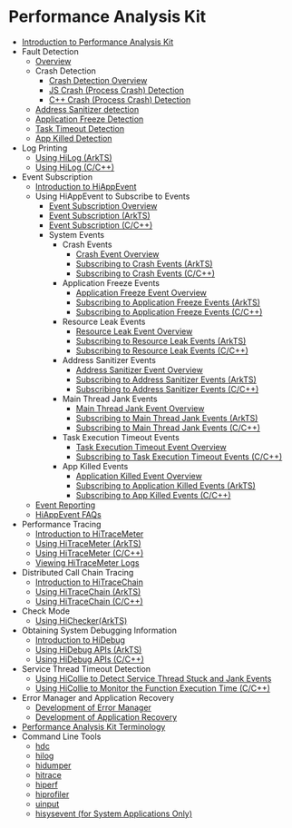# Performance Analysis Kit<!--performance-analysis-kit-->

<!--Kit: Performance Analysis Kit-->
<!--Subsystem: HiviewDFX-->
<!--Owner: @mzyan-->
<!--Designer: @liyueric-->
<!--Tester: @gcw_KuLfPSbe-->
<!--Adviser: @foryourself-->

- [Introduction to Performance Analysis Kit](performance-analysis-kit-overview.md)
- Fault Detection<!--fault-analysis-->
  - [Overview](fault-detection-overview.md)
  - Crash Detection<!--crash-detection-->
    - [Crash Detection Overview](crash-detection-overview.md)
    - [JS Crash (Process Crash) Detection](jscrash-guidelines.md)
    - [C++ Crash (Process Crash) Detection](cppcrash-guidelines.md)
  - [Address Sanitizer detection](address-sanitizer-guidelines.md)
  - [Application Freeze Detection](appfreeze-guidelines.md)
  - [Task Timeout Detection](apptask-timeout-guidelines.md)
  - [App Killed Detection](appkilled-guidelines.md)
- Log Printing<!--hilog-dev-->
  - [Using HiLog (ArkTS)](hilog-guidelines-arkts.md)
  - [Using HiLog (C/C++)](hilog-guidelines-ndk.md)
- Event Subscription<!--event-subscription-->
  - [Introduction to HiAppEvent](hiappevent-intro.md)
  - Using HiAppEvent to Subscribe to Events<!--event-subscription-->
    - [Event Subscription Overview](event-subscription-overview.md)
    - [Event Subscription (ArkTS)](hiappevent-watcher-app-events-arkts.md)
    - [Event Subscription (C/C++)](hiappevent-watcher-app-events-ndk.md)
    - System Events<!--system-events-->
      - Crash Events<!--crash-events-->
        - [Crash Event Overview](hiappevent-watcher-crash-events.md)
        - [Subscribing to Crash Events (ArkTS)](hiappevent-watcher-crash-events-arkts.md)
        - [Subscribing to Crash Events (C/C++)](hiappevent-watcher-crash-events-ndk.md)
      - Application Freeze Events<!--freeze-events-->
        - [Application Freeze Event Overview](hiappevent-watcher-freeze-events.md)
        - [Subscribing to Application Freeze Events (ArkTS)](hiappevent-watcher-freeze-events-arkts.md)
        - [Subscribing to Application Freeze Events (C/C++)](hiappevent-watcher-freeze-events-ndk.md)
      - Resource Leak Events<!--resource-leak-events-->
        - [Resource Leak Event Overview](hiappevent-watcher-resourceleak-events.md)
        - [Subscribing to Resource Leak Events (ArkTS)](hiappevent-watcher-resourceleak-events-arkts.md)
        - [Subscribing to Resource Leak Events (C/C++)](hiappevent-watcher-resourceleak-events-ndk.md)
      - Address Sanitizer Events<!--address-sanitizer-events-->
        - [Address Sanitizer Event Overview](hiappevent-watcher-address-sanitizer-events.md)
        - [Subscribing to Address Sanitizer Events (ArkTS)](hiappevent-watcher-address-sanitizer-events-arkts.md)
        - [Subscribing to Address Sanitizer Events (C/C++)](hiappevent-watcher-address-sanitizer-events-ndk.md)
      - Main Thread Jank Events<!--main-thread-jank-events-->
        - [Main Thread Jank Event Overview](hiappevent-watcher-mainthreadjank-events.md)
        - [Subscribing to Main Thread Jank Events (ArkTS)](hiappevent-watcher-mainthreadjank-events-arkts.md)
        - [Subscribing to Main Thread Jank Events (C/C++)](hiappevent-watcher-mainthreadjank-events-ndk.md)
      - Task Execution Timeout Events<!--app-hicollie-events-->
        - [Task Execution Timeout Event Overview](hiappevent-watcher-apphicollie-events.md)
        - [Subscribing to Task Execution Timeout Events (C/C++)](hiappevent-watcher-apphicollie-events-ndk.md)
      - App Killed Events<!--app-killed-events-->
        - [Application Killed Event Overview](hiappevent-watcher-app-killed-events.md)
        - [Subscribing to Application Killed Events (ArkTS)](hiappevent-watcher-app-killed-events-arkts.md)
        - [Subscribing to App Killed Events (C/C++)](hiappevent-watcher-app-killed-events-ndk.md)
  <!--Del-->
  - [Event Reporting](hiappevent-event-reporting.md)
  <!--DelEnd-->
  - [HiAppEvent FAQs](hiappevent-faq.md)
- Performance Tracing<!--hitracemeter-->
  - [Introduction to HiTraceMeter](hitracemeter-intro.md)
  - [Using HiTraceMeter (ArkTS)](hitracemeter-guidelines-arkts.md)
  - [Using HiTraceMeter (C/C++)](hitracemeter-guidelines-ndk.md)
  - [Viewing HiTraceMeter Logs](hitracemeter-view.md)
- Distributed Call Chain Tracing<!--hitracechain-->
  - [Introduction to HiTraceChain](hitracechain-intro.md)
  - [Using HiTraceChain (ArkTS)](hitracechain-guidelines-arkts.md)
  - [Using HiTraceChain (C/C++)](hitracechain-guidelines-ndk.md)
- Check Mode<!--hichecker-->
  - [Using HiChecker(ArkTS)](hichecker-guidelines-arkts.md)
- Obtaining System Debugging Information<!--hidebug-->
  - [Introduction to HiDebug](hidebug-guidelines.md)
  - [Using HiDebug APIs (ArkTS)](hidebug-guidelines-arkts.md)
  - [Using HiDebug APIs (C/C++)](hidebug-guidelines-ndk.md)
- Service Thread Timeout Detection<!--hicollie-->
  - [Using HiCollie to Detect Service Thread Stuck and Jank Events](hicollie-guidelines-ndk.md)
  - [Using HiCollie to Monitor the Function Execution Time (C/C++)](hicollie-settimer-guidelines-ndk.md)
- Error Manager and Application Recovery<!--error-manager-->
  - [Development of Error Manager](errormanager-guidelines.md)
  - [Development of Application Recovery](apprecovery-guidelines.md)
- [Performance Analysis Kit Terminology](performance-analysis-kit-terminology.md)
- Command Line Tools<!--perform-command-line-utilities-->
  - [hdc](hdc.md)
  - [hilog](hilog.md)
  - [hidumper](hidumper.md)
  - [hitrace](hitrace.md)
  - [hiperf](hiperf.md)
  - [hiprofiler](hiprofiler.md)
  - [uinput](uinput.md)
  <!--Del-->
  - [hisysevent (for System Applications Only)](hisysevent-sys.md)
  <!--DelEnd-->
